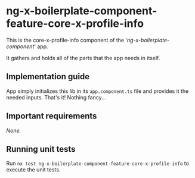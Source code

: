# ng-x-boilerplate-component-feature-core-x-profile-info

This is the core-x-profile-info component of the '_ng-x-boilerplate-component_' app.

It gathers and holds all of the parts that the app needs in itself.

## Implementation guide

App simply initializes this lib in its `app.component.ts` file and provides it the needed inputs. That's it! Nothing fancy...

## Important requirements

_None._

## Running unit tests

Run `nx test ng-x-boilerplate-component-feature-core-x-profile-info` to execute the unit tests.

